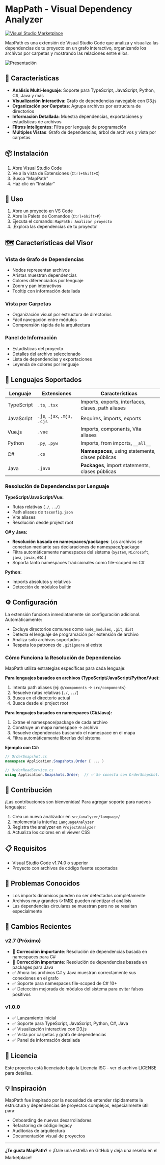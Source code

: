 # MapPath - Visual Dependency Analyzer

[![Visual Studio Marketplace](https://img.shields.io/vscode-marketplace/v/dinnger.mappath.svg)](https://marketplace.visualstudio.com/items?itemName=dinnger.mappath)

MapPath es una extensión de Visual Studio Code que analiza y visualiza las dependencias de tu proyecto en un grafo interactivo, organizando los archivos por carpetas y mostrando las relaciones entre ellos.

![Presentación](./media/image.png)

## 🚀 Características

- **Análisis Multi-lenguaje**: Soporte para TypeScript, JavaScript, Python, C#, Java y más
- **Visualización Interactiva**: Grafo de dependencias navegable con D3.js
- **Organización por Carpetas**: Agrupa archivos por estructura de directorios
- **Información Detallada**: Muestra dependencias, exportaciones y estadísticas de archivos
- **Filtros Inteligentes**: Filtra por lenguaje de programación
- **Múltiples Vistas**: Grafo de dependencias, árbol de archivos y vista por carpetas

## 📦 Instalación

1. Abre Visual Studio Code
2. Ve a la vista de Extensiones (`Ctrl+Shift+X`)
3. Busca "MapPath"
4. Haz clic en "Instalar"

## 🎯 Uso

1. Abre un proyecto en VS Code
2. Abre la Paleta de Comandos (`Ctrl+Shift+P`)
3. Ejecuta el comando: `MapPath: Analizar proyecto`
4. ¡Explora las dependencias de tu proyecto!

## 🗺️ Características del Visor

### Vista de Grafo de Dependencias
- Nodos representan archivos
- Aristas muestran dependencias
- Colores diferenciados por lenguaje
- Zoom y pan interactivos
- Tooltip con información detallada

### Vista por Carpetas
- Organización visual por estructura de directorios
- Fácil navegación entre módulos
- Comprensión rápida de la arquitectura

### Panel de Información
- Estadísticas del proyecto
- Detalles del archivo seleccionado
- Lista de dependencias y exportaciones
- Leyenda de colores por lenguaje

## 🔧 Lenguajes Soportados

| Lenguaje | Extensiones | Características |
|----------|-------------|-----------------|
| TypeScript | `.ts`, `.tsx` | Imports, exports, interfaces, clases, path aliases |
| JavaScript | `.js`, `.jsx`, `.mjs`, `.cjs` | Requires, imports, exports |
| Vue.js | `.vue` | Imports, components, Vite aliases |
| Python | `.py`, `.pyw` | Imports, from imports, `__all__` |
| C# | `.cs` | **Namespaces**, using statements, clases públicas |
| Java | `.java` | **Packages**, import statements, clases públicas |

### Resolución de Dependencias por Lenguaje

**TypeScript/JavaScript/Vue:**
- Rutas relativas (`./`, `../`)
- Path aliases de `tsconfig.json`
- Vite aliases
- Resolución desde project root

**C# y Java:**
- **Resolución basada en namespaces/packages**: Los archivos se conectan mediante sus declaraciones de namespace/package
- Filtra automáticamente namespaces del sistema (`System`, `Microsoft`, `java`, `javax`, etc.)
- Soporta tanto namespaces tradicionales como file-scoped en C#

**Python:**
- Imports absolutos y relativos
- Detección de módulos builtin

## ⚙️ Configuración

La extensión funciona inmediatamente sin configuración adicional. Automáticamente:
- Excluye directorios comunes como `node_modules`, `.git`, `dist`
- Detecta el lenguaje de programación por extensión de archivo
- Analiza solo archivos soportados
- Respeta los patrones de `.gitignore` si existe

### Cómo Funciona la Resolución de Dependencias

MapPath utiliza estrategias específicas para cada lenguaje:

**Para lenguajes basados en archivos (TypeScript/JavaScript/Python/Vue):**
1. Intenta path aliases (ej: `@/components` → `src/components`)
2. Resuelve rutas relativas (`./`, `../`)
3. Busca en el directorio actual
4. Busca desde el project root

**Para lenguajes basados en namespaces (C#/Java):**
1. Extrae el namespace/package de cada archivo
2. Construye un mapa namespace → archivo
3. Resuelve dependencias buscando el namespace en el mapa
4. Filtra automáticamente librerías del sistema

**Ejemplo con C#:**
```csharp
// OrderSnapshot.cs
namespace Application.Snapshots.Order { ... }

// OrderReadService.cs
using Application.Snapshots.Order;  // ✅ Se conecta con OrderSnapshot.cs
```

## 🤝 Contribución

¡Las contribuciones son bienvenidas! Para agregar soporte para nuevos lenguajes:

1. Crea un nuevo analizador en `src/analyzer/language/`
2. Implementa la interfaz `LanguageAnalyzer`
3. Registra the analyzer en `ProjectAnalyzer`
4. Actualiza los colores en el viewer CSS

## 📋 Requisitos

- Visual Studio Code v1.74.0 o superior
- Proyecto con archivos de código fuente soportados

## 🐛 Problemas Conocidos

- Los imports dinámicos pueden no ser detectados completamente
- Archivos muy grandes (>1MB) pueden ralentizar el análisis
- Las dependencias circulares se muestran pero no se resaltan especialmente

## 📝 Cambios Recientes

### v2.7 (Próximo)
- 🔧 **Corrección importante**: Resolución de dependencias basada en namespaces para C#
- 🔧 **Corrección importante**: Resolución de dependencias basada en packages para Java
- ✅ Ahora los archivos C# y Java muestran correctamente sus conexiones en el grafo
- ✅ Soporte para namespaces file-scoped de C# 10+
- ✅ Detección mejorada de módulos del sistema para evitar falsos positivos

### v1.0.0
- ✅ Lanzamiento inicial
- ✅ Soporte para TypeScript, JavaScript, Python, C#, Java
- ✅ Visualización interactiva con D3.js
- ✅ Vista por carpetas y grafo de dependencias
- ✅ Panel de información detallada

## 📄 Licencia

Este proyecto está licenciado bajo la Licencia ISC - ver el archivo LICENSE para detalles.

## 💡 Inspiración

MapPath fue inspirado por la necesidad de entender rápidamente la estructura y dependencias de proyectos complejos, especialmente útil para:
- Onboarding de nuevos desarrolladores
- Refactoring de código legacy
- Auditorías de arquitectura
- Documentación visual de proyectos

---

**¿Te gusta MapPath?** ⭐ ¡Dale una estrella en GitHub y deja una reseña en el Marketplace!
